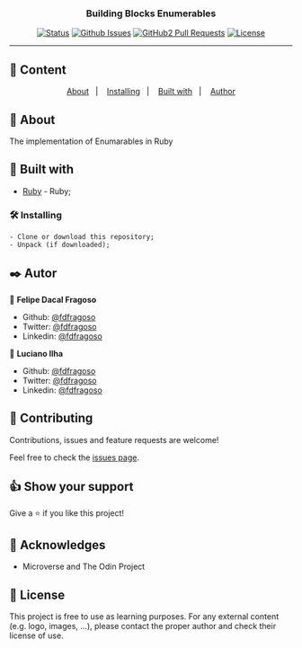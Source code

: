 <h3 align="center">Building Blocks Enumerables</h3>

<div align="center">

[![Status](https://img.shields.io/badge/status-active-success.svg)]()
[![Github Issues](https://img.shields.io/badge/GitHub-Issues-orange)](https://github.com/fdfragoso/Building-Blocks-Enumerables/issues)
[![GitHub2 Pull Requests](https://img.shields.io/badge/GitHub-Pull%20Requests-blue)](https://github.com/fdfragoso/Building-Blocks-Enumerables/pulls)
[![License](https://img.shields.io/badge/license-MIT-blue.svg)](/LICENSE)

</div>

---

## 📝 Content
<p align="center">
<a href="#about">About</a>&nbsp;&nbsp;&nbsp;|&nbsp;&nbsp;&nbsp;
<a href="#installing">Installing</a>&nbsp;&nbsp;&nbsp;|&nbsp;&nbsp;&nbsp;
<a href="#built_using">Built with</a>&nbsp;&nbsp;&nbsp;|&nbsp;&nbsp;&nbsp;
<a href="#authors">Author</a>
</p>


## 🧐 About <a name = "about"></a>
The implementation of Enumarables in Ruby

## 🔧 Built with<a name = "built_using"></a>

- [Ruby](https://www.ruby-lang.org/) - Ruby;

### 🛠 Installing <a name = "installing"></a>

```
- Clone or download this repository;
- Unpack (if downloaded);

```
## ✒️  Autor <a name = "author"></a>

👤 **Felipe Dacal Fragoso**

- Github: [@fdfragoso](https://github.com/fdfragoso)
- Twitter: [@fdfragoso](https://twitter.com/fdfragoso)
- Linkedin: [@fdfragoso](https://www.linkedin.com/in/fdfragoso/)

👤 **Luciano Ilha**

- Github: [@fdfragoso](https://github.com/luciano-ilha)
- Twitter: [@fdfragoso](https://twitter.com/CarbonellIlha)
- Linkedin: [@fdfragoso](https://www.linkedin.com/in/luciano-ilha-carbonell-188115a0/)

## 🤝 Contributing

Contributions, issues and feature requests are welcome!

Feel free to check the [issues page](https://github.com/fdfragoso/Building-Blocks-Enumerables/issues).

## 👍 Show your support

Give a ⭐️ if you like this project!

## 📝 Acknowledges

- Microverse and The Odin Project

## 📝 License

This project is free to use as learning purposes. For any external content (e.g. logo, images, ...), please contact the proper author and check their license of use.